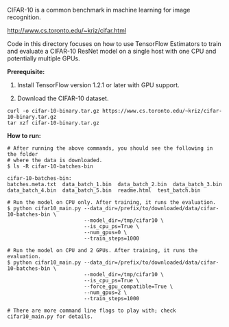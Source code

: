 CIFAR-10 is a common benchmark in machine learning for image recognition.

http://www.cs.toronto.edu/~kriz/cifar.html

Code in this directory focuses on how to use TensorFlow Estimators to train and evaluate a CIFAR-10 ResNet model on a single host with one CPU and potentially multiple GPUs.

<b>Prerequisite:</b>

1. Install TensorFlow version 1.2.1 or later with GPU support.

2. Download the CIFAR-10 dataset.

```shell
curl -o cifar-10-binary.tar.gz https://www.cs.toronto.edu/~kriz/cifar-10-binary.tar.gz
tar xzf cifar-10-binary.tar.gz
```

<b>How to run:</b>

```shell
# After running the above commands, you should see the following in the folder
# where the data is downloaded.
$ ls -R cifar-10-batches-bin

cifar-10-batches-bin:
batches.meta.txt  data_batch_1.bin  data_batch_2.bin  data_batch_3.bin
data_batch_4.bin  data_batch_5.bin  readme.html  test_batch.bin

# Run the model on CPU only. After training, it runs the evaluation.
$ python cifar10_main.py --data_dir=/prefix/to/downloaded/data/cifar-10-batches-bin \
                         --model_dir=/tmp/cifar10 \
                         --is_cpu_ps=True \
                         --num_gpus=0 \
                         --train_steps=1000

# Run the model on CPU and 2 GPUs. After training, it runs the evaluation.
$ python cifar10_main.py --data_dir=/prefix/to/downloaded/data/cifar-10-batches-bin \
                         --model_dir=/tmp/cifar10 \
                         --is_cpu_ps=True \
                         --force_gpu_compatible=True \
                         --num_gpus=2 \
                         --train_steps=1000

# There are more command line flags to play with; check cifar10_main.py for details.
```
